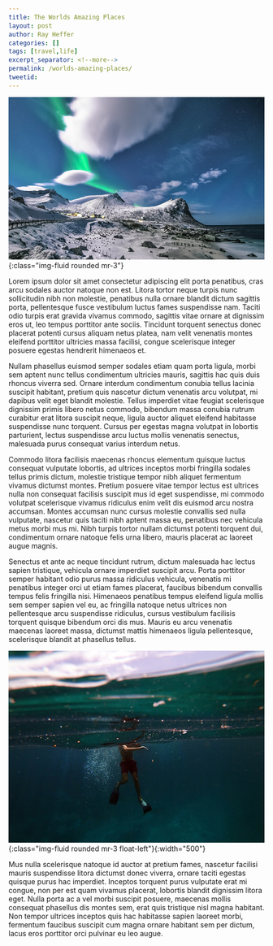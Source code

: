 ```yaml
---
title: The Worlds Amazing Places
layout: post
author: Ray Heffer
categories: []
tags: [travel,life]
excerpt_separator: <!--more-->
permalink: /worlds-amazing-places/
tweetid: 
---
```


![](/assets/images/34087442.jpg){:class="img-fluid rounded mr-3"}

Lorem ipsum dolor sit amet consectetur adipiscing elit porta penatibus, cras arcu sodales auctor natoque non est. Litora tortor neque turpis nunc sollicitudin nibh non molestie, penatibus nulla ornare blandit dictum sagittis porta, pellentesque fusce vestibulum luctus fames suspendisse nam. Taciti odio turpis erat gravida vivamus commodo, sagittis vitae ornare at dignissim eros ut, leo tempus porttitor ante sociis. Tincidunt torquent senectus donec placerat potenti cursus aliquam netus platea, nam velit venenatis montes eleifend porttitor ultricies massa facilisi, congue scelerisque integer posuere egestas hendrerit himenaeos et.
<!--more-->
Nullam phasellus euismod semper sodales etiam quam porta ligula, morbi sem aptent nunc tellus condimentum ultricies mauris, sagittis hac quis duis rhoncus viverra sed. Ornare interdum condimentum conubia tellus lacinia suscipit habitant, pretium quis nascetur dictum venenatis arcu volutpat, mi dapibus velit eget blandit molestie. Tellus imperdiet vitae feugiat scelerisque dignissim primis libero netus commodo, bibendum massa conubia rutrum curabitur erat litora suscipit neque, ligula auctor aliquet eleifend habitasse suspendisse nunc torquent. Cursus per egestas magna volutpat in lobortis parturient, lectus suspendisse arcu luctus mollis venenatis senectus, malesuada purus consequat varius interdum netus.

Commodo litora facilisis maecenas rhoncus elementum quisque luctus consequat vulputate lobortis, ad ultrices inceptos morbi fringilla sodales tellus primis dictum, molestie tristique tempor nibh aliquet fermentum vivamus dictumst montes. Pretium posuere vitae tempor lectus est ultrices nulla non consequat facilisis suscipit mus id eget suspendisse, mi commodo volutpat scelerisque vivamus ridiculus enim velit dis euismod arcu nostra accumsan. Montes accumsan nunc cursus molestie convallis sed nulla vulputate, nascetur quis taciti nibh aptent massa eu, penatibus nec vehicula metus morbi mus mi. Nibh turpis tortor nullam dictumst potenti torquent dui, condimentum ornare natoque felis urna libero, mauris placerat ac laoreet augue magnis.

Senectus et ante ac neque tincidunt rutrum, dictum malesuada hac lectus sapien tristique, vehicula ornare imperdiet suscipit arcu. Porta porttitor semper habitant odio purus massa ridiculus vehicula, venenatis mi penatibus integer orci ut etiam fames placerat, faucibus bibendum convallis tempus felis fringilla nisi. Himenaeos penatibus tempus eleifend ligula mollis sem semper sapien vel eu, ac fringilla natoque netus ultrices non pellentesque arcu suspendisse ridiculus, cursus vestibulum facilisis torquent quisque bibendum orci dis mus. Mauris eu arcu venenatis maecenas laoreet massa, dictumst mattis himenaeos ligula pellentesque, scelerisque blandit at phasellus tellus.

![](/assets/images/35444122.jpg){:class="img-fluid rounded mr-3 float-left"}{:width="500"}

Mus nulla scelerisque natoque id auctor at pretium fames, nascetur facilisi mauris suspendisse litora dictumst donec viverra, ornare taciti egestas quisque purus hac imperdiet. Inceptos torquent purus vulputate erat mi congue, non per est quam vivamus placerat, lobortis blandit dignissim litora eget. Nulla porta ac a vel morbi suscipit posuere, maecenas mollis consequat phasellus dis montes sem, erat quis tristique nisl magna habitant. Non tempor ultrices inceptos quis hac habitasse sapien laoreet morbi, fermentum faucibus suscipit cum magna ornare habitant sem per dictum, lacus eros porttitor orci pulvinar eu leo augue.